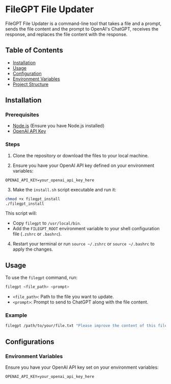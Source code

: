 # FileGPT File Updater

FileGPT File Updater is a command-line tool that takes a file and a prompt, sends the file content and the prompt to OpenAI's ChatGPT, receives the response, and replaces the file content with the response.

## Table of Contents

- [Installation](#installation)
- [Usage](#usage)
- [Configuration](#configuration)
- [Environment Variables](#environment-variables)
- [Project Structure](#project-structure)

## Installation

### Prerequisites

- [Node.js](https://nodejs.org/en/download/) (Ensure you have Node.js installed)
- [OpenAI API Key](https://beta.openai.com/signup/)

### Steps

1. Clone the repository or download the files to your local machine.

2. Ensure you have your OpenAI API key defined on your environment variables:

```env
OPENAI_API_KEY=your_openai_api_key_here
```

3. Make the `install.sh` script executable and run it:

```sh
chmod +x filegpt_install
./filegpt_install
```

This script will:
- Copy `filegpt` to `/usr/local/bin`.
- Add the `FILEGPT_ROOT` environment variable to your shell configuration file (`.zshrc` or `.bashrc`).

4. Restart your terminal or run `source ~/.zshrc` or `source ~/.bashrc` to apply the changes.

## Usage

To use the `filegpt` command, run:

```sh
filegpt <file_path> <prompt>
```

- `<file_path>`: Path to the file you want to update.
- `<prompt>`: Prompt to send to ChatGPT along with the file content.

### Example

```sh
filegpt /path/to/your/file.txt "Please improve the content of this file"
```

## Configurations

### Environment Variables

Ensure you have your OpenAI API key set on your environment variables:

```
OPENAI_API_KEY=your_openai_api_key_here
```
